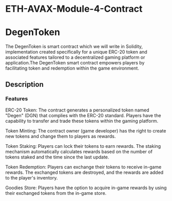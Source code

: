 # ETH-AVAX-Module-4-Contract
# DegenToken 
The DegenToken is smart  contract which we will write in  Solidity, implementation created specifically for a unique ERC-20 token and associated features tailored to a decentralized gaming platform or application.The DegenToken smart contract empowers players by facilitating token and redemption within the game environment.

## Description
### Features
ERC-20 Token: The contract generates a personalized token named "Degen" (DGN) that complies with the ERC-20 standard. Players have the capability to transfer and trade these tokens within the gaming platform.

Token Minting: The contract owner (game developer) has the right to create new tokens and change them to players as rewards.

Token Staking: Players can lock their tokens to earn rewards. The staking mechanism automatically calculates rewards based on the number of tokens staked and the time since the last update.

Token Redemption: Players can exchange their tokens to receive in-game rewards. The exchanged tokens are destroyed, and the rewards are added to the player's inventory.

Goodies Store: Players have the option to acquire in-game rewards by using their exchanged tokens from the in-game store.
